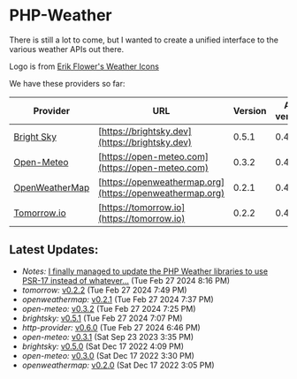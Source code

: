 # PHP-Weather

There is still a lot to come, but I wanted to create a unified interface to the various weather APIs out there.

Logo is from [Erik Flower's Weather Icons](https://erikflowers.github.io/weather-icons/)

We have these providers so far:

| Provider | URL | Version | API version |
| -------- | --- | ------- | ----------- |
| [Bright Sky](https://github.com/php-weather/brightsky) | [https://brightsky.dev](https://brightsky.dev) | 0.5.1 | 0.4.* |
| [Open-Meteo](https://github.com/php-weather/open-meteo) | [https://open-meteo.com](https://open-meteo.com) | 0.3.2 | 0.4.* |
| [OpenWeatherMap](https://github.com/php-weather/openweathermap) | [https://openweathermap.org](https://openweathermap.org) | 0.2.1 | 0.4.* |
| [Tomorrow.io](https://github.com/php-weather/tomorrow) | [https://tomorrow.io](https://tomorrow.io) | 0.2.2 | 0.4.* |

## Latest Updates:

<!-- POST-LIST:START -->
 - *Notes:* [I finally managed to update the PHP Weather libraries to use PSR-17 instead of whatever…](https://lostfocus.de/2024/02/27/232520/) (Tue Feb 27 2024 8:16 PM)
 - *tomorrow:* [v0.2.2](https://github.com/php-weather/tomorrow/releases/tag/0.2.2) (Tue Feb 27 2024 7:49 PM)
 - *openweathermap:* [v0.2.1](https://github.com/php-weather/openweathermap/releases/tag/0.2.1) (Tue Feb 27 2024 7:37 PM)
 - *open-meteo:* [v0.3.2](https://github.com/php-weather/open-meteo/releases/tag/0.3.2) (Tue Feb 27 2024 7:25 PM)
 - *brightsky:* [v0.5.1](https://github.com/php-weather/brightsky/releases/tag/0.5.1) (Tue Feb 27 2024 7:07 PM)
 - *http-provider:* [v0.6.0](https://github.com/php-weather/http-provider/releases/tag/0.6.0) (Tue Feb 27 2024 6:46 PM)
 - *open-meteo:* [v0.3.1](https://github.com/php-weather/open-meteo/releases/tag/0.3.1) (Sat Sep 23 2023 3:35 PM)
 - *brightsky:* [v0.5.0](https://github.com/php-weather/brightsky/releases/tag/0.5.0) (Sat Dec 17 2022 4:09 PM)
 - *open-meteo:* [v0.3.0](https://github.com/php-weather/open-meteo/releases/tag/0.3.0) (Sat Dec 17 2022 3:30 PM)
 - *openweathermap:* [v0.2.0](https://github.com/php-weather/openweathermap/releases/tag/0.2.0) (Sat Dec 17 2022 3:05 PM)<!-- POST-LIST:END -->
